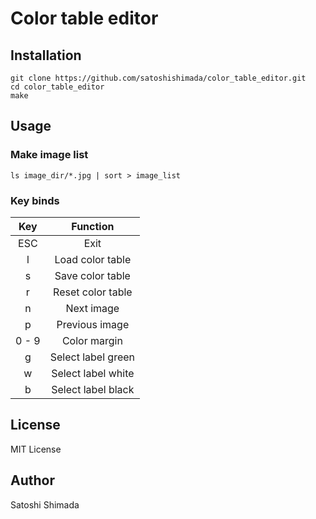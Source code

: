 # Color table editor

## Installation

```shell
git clone https://github.com/satoshishimada/color_table_editor.git
cd color_table_editor
make
```

## Usage

### Make image list

```shell
ls image_dir/*.jpg | sort > image_list
```

### Key binds

| Key | Function |
| :-: | :-: |
| ESC | Exit |
| l | Load color table |
| s | Save color table |
| r | Reset color table |
| n | Next image |
| p | Previous image |
| 0 - 9 | Color margin |
| g | Select label green |
| w | Select label white |
| b | Select label black |

## License

MIT License

## Author

Satoshi Shimada

